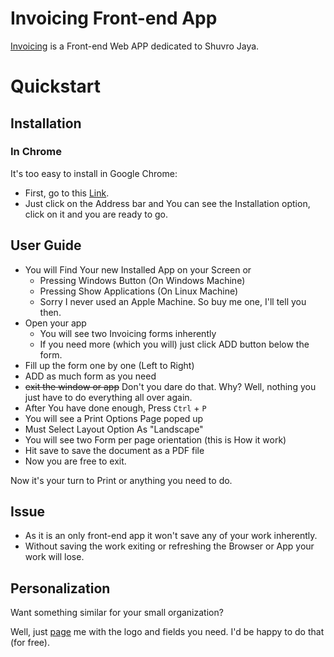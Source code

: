 # Invoicing Front-end App
[Invoicing](https://invoice-jim.netlify.app/) is a Front-end Web APP dedicated to Shuvro Jaya.

# Quickstart

## Installation

### In Chrome 
It's too easy to install in Google Chrome:

  * First, go to this [Link](https://invoice-jim.netlify.app/).
  * Just click on the Address bar and You can see the Installation option, click on it and you are ready to go.

## User Guide

 * You will Find Your new Installed App on your Screen or
   * Pressing Windows Button (On Windows Machine)
   * Pressing Show Applications (On Linux Machine)
   * Sorry I never used an Apple Machine. So buy me one, I'll tell you then.
 * Open your app
   * You will see two Invoicing forms inherently
   * If you need more (which you will) just click ADD button below the form.
 * Fill up the form one by one (Left to Right)
 * ADD as much form as you need 
 * ~~exit the window or app~~ Don't you dare do that. Why? Well, nothing you just have to do everything all over again.
 * After You have done enough, Press `Ctrl` + `P`
 * You will see a Print Options Page poped up
 * Must Select Layout Option As "Landscape" 
 * You will see two Form per page orientation (this is How it work)
 * Hit save to save the document as a PDF file
 * Now you are free to exit.

Now it's your turn to Print or anything you need to do.

## Issue 

 * As it is an only front-end app it won't save any of your work inherently. 
 * Without saving the work exiting or refreshing the Browser or App your work will lose.

## Personalization

  Want something similar for your small organization?
  
  Well, just [page](http://m.me/akhlakhossainjim) me with the logo and fields you need. I'd be happy to do that (for free).
